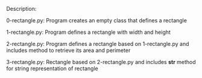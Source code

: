 Description:

0-rectangle.py: Program creates an empty class that defines a rectangle

1-rectangle.py: Program defines a rectangle with width and height

2-rectangle.py: Program defines a rectangle based on 1-rectangle.py and includes method to retrieve its area and perimeter

3-rectangle.py: Rectangle based on 2-rectangle.py and includes __str__ method for string representation of rectangle

